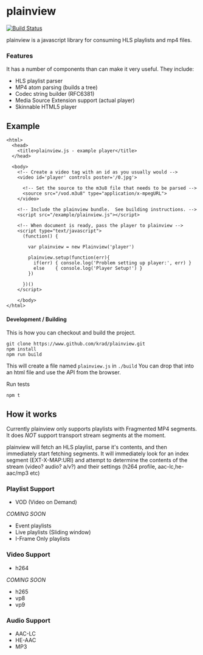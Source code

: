 plainview
=========

[![Build Status](https://travis-ci.org/krad/plainview.svg?branch=master)](https://travis-ci.org/krad/plainview)

plainview is a javascript library for consuming HLS playlists and mp4 files.

### Features
It has a number of components than can make it very useful.  They include:

  * HLS playlist parser
  * MP4 atom parsing (builds a tree)
  * Codec string builder (RFC6381)
  * Media Source Extension support (actual player)
  * Skinnable HTML5 player

Example
-------
```
<html>
  <head>
    <title>plainview.js - example player</title>
  </head>

  <body>
    <!-- Create a video tag with an id as you usually would -->
    <video id='player' controls poster='/0.jpg'>

      <!-- Set the source to the m3u8 file that needs to be parsed -->
      <source src="/vod.m3u8" type="application/x-mpegURL">
    </video>

    <!-- Include the plainview bundle.  See building instructions. -->
    <script src="/example/plainview.js"></script>

    <!-- When document is ready, pass the player to plainview -->
    <script type="text/javascript">
      (function() {

        var plainview = new Plainview('player')

        plainview.setup(function(err){
          if(err) { console.log('Problem setting up player:', err) }
          else    { console.log('Player Setup!') }
        })

      })()
    </script>

	</body>
</html>
```

#### Development / Building

This is how you can checkout and build the project.

```
git clone https://www.github.com/krad/plainview.git
npm install
npm run build
```

This will create a file named `plainview.js` in `./build`
You can drop that into an html file and use the API from the browser.


Run tests
```
npm t
```

How it works
------------

Currently plainview only supports playlists with Fragmented MP4 segments.  It does *NOT* support transport stream segments at the moment.

plainview will fetch an HLS playlist, parse it's contents, and then immediately start fetching segments.  It will immediately look for an index segment (EXT-X-MAP:URI) and attempt to determine the contents of the stream (video? audio? a/v?) and their settings (h264 profile, aac-lc,he-aac/mp3 etc)


### Playlist Support


  * VOD (Video on Demand)

*COMING SOON*

  * Event playlists
  * Live playlists (Sliding window)
  * I-Frame Only playlists


### Video Support

  * h264

*COMING SOON*

  * h265
  * vp8
  * vp9

### Audio Support

  * AAC-LC
  * HE-AAC
  * MP3
